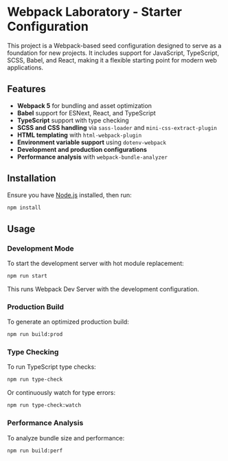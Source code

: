 # Webpack Laboratory - Starter Configuration

This project is a Webpack-based seed configuration designed to serve as a foundation for new projects. It includes support for JavaScript, TypeScript, SCSS, Babel, and React, making it a flexible starting point for modern web applications.

## Features

- **Webpack 5** for bundling and asset optimization
- **Babel** support for ESNext, React, and TypeScript
- **TypeScript** support with type checking
- **SCSS and CSS handling** via `sass-loader` and `mini-css-extract-plugin`
- **HTML templating** with `html-webpack-plugin`
- **Environment variable support** using `dotenv-webpack`
- **Development and production configurations**
- **Performance analysis** with `webpack-bundle-analyzer`

## Installation

Ensure you have [Node.js](https://nodejs.org/) installed, then run:

```sh
npm install
```

## Usage

### Development Mode
To start the development server with hot module replacement:
```sh
npm run start
```
This runs Webpack Dev Server with the development configuration.

### Production Build
To generate an optimized production build:
```sh
npm run build:prod
```

### Type Checking
To run TypeScript type checks:
```sh
npm run type-check
```
Or continuously watch for type errors:
```sh
npm run type-check:watch
```

### Performance Analysis
To analyze bundle size and performance:
```sh
npm run build:perf
```
